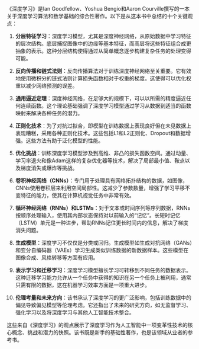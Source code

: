 《深度学习》是Ian Goodfellow、Yoshua Bengio和Aaron Courville撰写的一本关于深度学习算法和数学基础的综合性著作。以下是从这本书中总结的十个关键观点：

1. **分层特征学习**：深度学习模型，尤其是深度神经网络，从原始数据中学习特征的层次结构。底层捕捉图像中的边缘等基本特征，而高层将这些特征组合成更抽象的表示。这种分层结构使得通过从简单概念逐步构建复杂任务的处理变得可能。

2. **反向传播和链式法则**：反向传播算法对于训练深度神经网络至关重要。它有效地使用微积分的链式法则计算损失函数相对于权重的梯度。这使得可以优化权重以减少网络预测的误差。

3. **通用逼近定理**：深度神经网络，在足够大的规模下，可以以所需的精度逼近任何连续函数。这个理论基础强调了深度学习模型通过学习从数据到适当的函数映射来解决各种任务的潜力。

4. **正则化技术**：为了对抗过拟合，即模型在训练数据上表现良好但在未见数据上表现糟糕，采用各种正则化技术。这些包括L1和L2正则化、Dropout和数据增强。这些方法有助于泛化模型的性能。

5. **优化挑战**：训练深度学习模型涉及到高维、非凸的损失函数空间。通过动量、学习率退火和像Adam这样的复杂优化器等技术，解决了局部最小值、鞍点以及梯度消失或爆炸等挑战。

6. **卷积神经网络（CNNs）**：专门用于处理具有网格拓扑结构的数据，如图像，CNNs使用卷积层来利用空间局部性。这减少了参数数量，增强了学习平移不变特征的能力，使其在计算机视觉任务中非常有效。

7. **循环神经网络（RNNs）和LSTMs**：对于文本或时间序列等序列数据，RNNs按顺序处理输入，使用其内部状态保持对以前输入的“记忆”。长短时记忆（LSTM）单元是一种进步，帮助RNNs记住更长时间内的信息，解决了梯度消失问题。

8. **生成模型**：深度学习不仅仅是分类或回归。生成模型如生成对抗网络（GANs）和变分自编码器（VAEs）学习生成类似训练数据的新数据样本。这些模型在图像合成、风格转移等方面有应用。

9. **表示学习和迁移学习**：深度学习模型擅长学习可转移到不同任务的数据表示。这种迁移学习能力允许从一个任务中获得的知识在另一个任务上被利用，通常只需有限的数据，这在机器学习效率方面是一项重大进步。

10. **伦理考量和未来方向**：该书承认了深度学习的更广泛影响，包括训练数据中的偏见导致偏见模型等伦理考虑。它还指出了未来的研究方向，如无监督学习、强化学习以及将深度学习与其他人工智能技术整合。

这些来自《深度学习》的观点展示了深度学习作为人工智能中一项变革性技术的核心概念、挑战和潜力的快照。该书既是新手的基础性著作，也是该领域从业者的参考书。